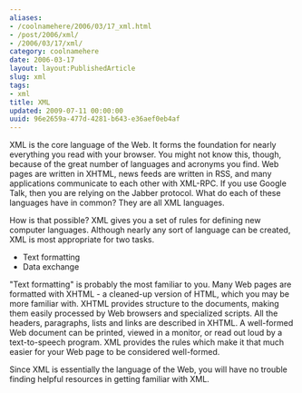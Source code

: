 ```yaml
---
aliases:
- /coolnamehere/2006/03/17_xml.html
- /post/2006/xml/
- /2006/03/17/xml/
category: coolnamehere
date: 2006-03-17
layout: layout:PublishedArticle
slug: xml
tags:
- xml
title: XML
updated: 2009-07-11 00:00:00
uuid: 96e2659a-477d-4281-b643-e36aef0eb4af
---
```


XML is the core language of the Web. It forms the foundation for nearly 
everything you read with your browser. You might not know this, though, 
because of the great number of languages and acronyms you find. Web pages are 
written in XHTML, news feeds are written in RSS, and many applications 
communicate to each other with XML-RPC. If you use Google Talk, then you are 
relying on the Jabber protocol. What do each of these languages have in common? 
They are all XML languages.
<!--more-->

How is that possible? XML gives you a set of rules for defining new computer 
languages. Although nearly any sort of language can be created, XML is most 
appropriate for two tasks.

+ Text formatting
+ Data exchange

"Text formatting" is probably the most familiar to you. Many Web pages are 
formatted with XHTML - a cleaned-up version of HTML, which you may be more
familiar with. XHTML provides structure to the documents, making them easily 
processed by Web browsers and specialized scripts. All the headers, paragraphs, 
lists and links are described in XHTML. A well-formed Web document can be 
printed, viewed in a monitor, or read out loud by a text-to-speech program. 
XML provides the rules which make it that much easier for your Web page to be 
considered well-formed.

Since XML is essentially the language of the Web, you will have no trouble 
finding helpful resources in getting familiar with XML.